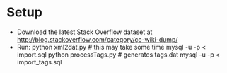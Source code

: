 # Setup
* Download the latest Stack Overflow dataset at <http://blog.stackoverflow.com/category/cc-wiki-dump/>
* Run: 
        python xml2dat.py <PATH-TO-DATA> # this may take some time
        mysql -u <USER> -p < import.sql
        python processTags.py            # generates tags.dat
        mysql -u <USER> -p < import_tags.sql


